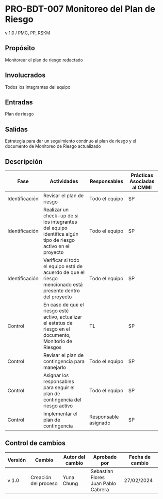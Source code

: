 # PRO-BDT-007 Monitoreo del Plan de Riesgo

v 1.0 / PMC, PP, RSKM

## Propósito

Monitorear el plan de riesgo redactado

## Involucrados

Todos los integrantes del equipo

## Entradas

Plan de riesgo

## Salidas

Estrategia para dar un seguimiento continuo al plan de riesgo y el documento de Monitoreo de Riesgo actualizado

## Descripción

| Fase           | Actividades                                                                                                 | Responsables         | Prácticas Asociadas al CMMI |
| -------------- | ----------------------------------------------------------------------------------------------------------- | -------------------- | --------------------------- |
| Identificación | Revisar el plan de riesgo                                                                                   | Todo el equipo       | SP                          |
| Identificación | Realizar un check-up de si los integrantes del equipo identifica algún tipo de riesgo activo en el proyecto | Todo el equipo       | SP                          |
| Identificación | Verificar si todo el equipo está de acuerdo de que el riesgo mencionado está presente dentro del proyecto   | Todo el equipo       | SP                          |
| Control        | En caso de que el riesgo esté activo, actualizar el estatus de riesgo en el documento, Monitorio de Riesgos | TL                   | SP                          |
| Control        | Revisar el plan de contingencia para manejarlo                                                              | Todo el equipo       | SP                          |
| Control        | Asignar los responsables para seguir el plan de contingencia del riesgo activo                              | Todo el equipo       | SP                          |
| Control        | Implementar el plan de contingencia                                                                         | Responsable asignado | SP                          |

## Control de cambios

| Versión | Cambio               | Autor del cambio | Aprobado por                              | Fecha de cambio |
| ------- | -------------------- | ---------------- | ----------------------------------------- | --------------- |
| v 1.0 | Creación del proceso | Yuna Chung       | Sebastian Flores <br/> Juan Pablo Cabrera | 27/02/2024      |
